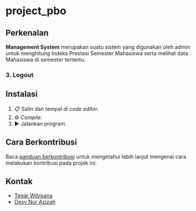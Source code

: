 # project_pbo
## Perkenalan

**Management System** merupakan suatu sistem yang digunakan oleh admin untuk menghitung Indeks Prestasi Semester Mahasiswa serta melihat data Mahasiswa di semester tertentu.

### 3. Logout

## Instalasi

1. 📋 Salin dan tempel di _code editor_.
2. ⚙ _Compile_.
3. ▶ Jalankan program.

## Cara Berkontribusi

Baca [panduan berkontribusi](CONTRIBUTING.md) untuk mengetahui lebih lanjut mengenai cara melakukan kontribusi pada projek ini.

## Kontak

- [Tegar Wibisana](github:)
- [Desy Nur Azizah](github.com/desyna)

